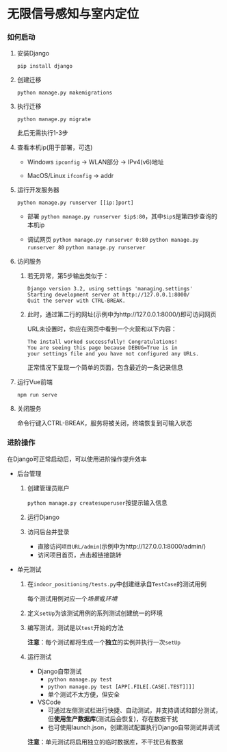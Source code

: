 # 无限信号感知与室内定位

### 如何启动

1. 安装Django

   `pip install django`

2. 创建迁移

   `python manage.py makemigrations`

3. 执行迁移

   `python manage.py migrate`

   此后无需执行1-3步

4. 查看本机ip(用于部署，可选)

   - Windows
      `ipconfig` -> WLAN部分 -> IPv4(v6)地址
   
   - MacOS/Linux
      `ifconfig` -> addr

5. 运行开发服务器

   `python manage.py runserver [[ip:]port]`

   - 部署
      `python manage.py runserver $ip$:80`，其中`$ip$`是第四步查询的本机ip

   - 调试网页
      `python manage.py runserver 0:80`
      `python manage.py runserver 80`
      `python manage.py runserver`

6. 访问服务

   1. 若无异常，第5步输出类似于：
      ```
      Django version 3.2, using settings 'managing.settings'
      Starting development server at http://127.0.0.1:8000/
      Quit the server with CTRL-BREAK.
      ```

   2. 此时，通过第二行的网址(示例中为http://127.0.0.1:8000/)即可访问网页

      URL未设置时，你应在网页中看到一个火箭和以下内容：
      ```
      The install worked successfully! Congratulations!
      You are seeing this page because DEBUG=True is in
      your settings file and you have not configured any URLs.
      ```

      正常情况下呈现一个简单的页面，包含最近的一条记录信息

7. 运行Vue前端

   `npm run serve`

8. 关闭服务

   命令行键入CTRL-BREAK，服务将被关闭，终端恢复到可输入状态

### 进阶操作

在Django可正常启动后，可以使用进阶操作提升效率

- 后台管理

  1. 创建管理员账户

     `python manage.py createsuperuser`按提示输入信息

  2. 运行Django

  3. 访问后台并登录

     - 直接访问`项目URL/admin`(示例中为http://127.0.0.1:8000/admin/)
     - 访问项目首页，点击超链接跳转

- 单元测试

  1. 在`indoor_positioning/tests.py`中创建继承自`TestCase`的测试用例
  
     每个测试用例对应一个*场景*或*环境*
  
  2. 定义`setUp`为该测试用例的系列测试创建统一的环境
  
  3. 编写测试，测试是以`test`开始的方法
  
     **注意**：每个测试都将生成一个**独立**的实例并执行一次`setUp`
  
  4. 运行测试
  
     - Django自带测试
       - `python manage.py test`
       - `python manage.py test [APP[.FILE[.CASE[.TEST]]]]`
       - 单个测试不太方便，但安全
     - VSCode
       - 可通过左侧测试栏进行快捷、自动测试，并支持调试和部分测试，但**使用生产数据库**(测试后会恢复)，存在数据干扰
       - 也可使用launch.json，创建测试配置执行Django自带测试并调试
     
     **注意**：单元测试将启用独立的临时数据库，不干扰已有数据
